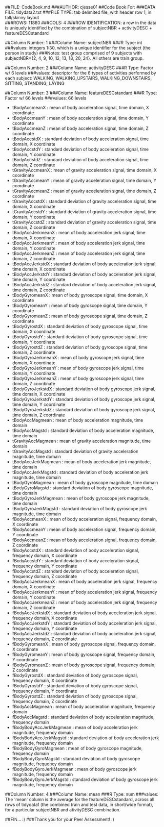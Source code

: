 ##FILE: CodeBook.md
###AUTHOR: cjesse01
##Code Book For:
###DATA FILE: tidydata2.txt
###FILE TYPE: tab delimited file, with header row 1, in tall/skinny layout      		
###ROWS: 11880
###COLS: 4
###ROW IDENTIFICATION:  a row in the data is uniquely identified by the combination of subjectNBR + activityDESC + featureDESCstandard

##Column Number: 1
###Column Name: subjectNBR
###R Type: int
###values: integers 1:30, which is a unique identifier for the subject (the person in study)
###Notes: test group comprised of 9 subjects with subjectNBR={2, 4, 9, 10, 12, 13, 18, 20, 24}.  All others are train group.


##Column Number: 2
###Column Name: activityDESC
###R Type: Factor w/ 6 levels
###values: descriptor for the 6 types of activities performed by each subject: WALKING, WALKING_UPSTAIRS, WALKING_DOWNSTAIRS, SITTING, STANDING, LAYING

##Column Number: 3
###Column Name: featureDESCstandard
###R Type: Factor w/ 66 levels
###values: 66 levels
* tBodyAccmeanX : mean of body acceleration signal, time domain, X coordinate
* tBodyAccmeanY : mean of body acceleration signal, time domain, Y coordinate
* tBodyAccmeanZ : mean of body acceleration signal, time domain, Z coordinate
* tBodyAccstdX : standard deviation of body acceleration signal, time domain, X coordinate
* tBodyAccstdY : standard deviation of body acceleration signal, time domain, Y coordinate
* tBodyAccstdZ : standard deviation of body acceleration signal, time domain, Z coordinate
* tGravityAccmeanX : mean of gravity acceleration signal, time domain, X coordinate
* tGravityAccmeanY : mean of gravity acceleration signal, time domain, Y coordinate
* tGravityAccmeanZ : mean of gravity acceleration signal, time domain, Z coordinate
* tGravityAccstdX : standard deviation of gravity acceleration signal, time domain, X coordinate
* tGravityAccstdY : standard deviation of gravity acceleration signal, time domain, Y coordinate
* tGravityAccstdZ : standard deviation of gravity acceleration signal, time domain, Z coordinate
* tBodyAccJerkmeanX : mean of body acceleration jerk signal, time domain, X coordinate
* tBodyAccJerkmeanY : mean of body acceleration jerk signal, time domain, Y coordinate
* tBodyAccJerkmeanZ : mean of body acceleration jerk signal, time domain, Z coordinate
* tBodyAccJerkstdX : standard deviation of body acceleration jerk signal, time domain, X coordinate
* tBodyAccJerkstdY : standard deviation of body acceleration jerk signal, time domain, Y coordinate
* tBodyAccJerkstdZ : standard deviation of body acceleration jerk signal, time domain, Z coordinate
* tBodyGyromeanX : mean of body gyroscope signal, time domain, X coordinate
* tBodyGyromeanY : mean of body gyroscope signal, time domain, Y coordinate
* tBodyGyromeanZ : mean of body gyroscope signal, time domain, Z coordinate
* tBodyGyrostdX : standard deviation of body gyroscope signal, time domain, X coordinate
* tBodyGyrostdY : standard deviation of body gyroscope signal, time domain, Y coordinate
* tBodyGyrostdZ : standard deviation of body gyroscope signal, time domain, Z coordinate
* tBodyGyroJerkmeanX : mean of body gyroscope jerk signal, time domain, X coordinate
* tBodyGyroJerkmeanY : mean of body gyroscope jerk signal, time domain, Y coordinate
* tBodyGyroJerkmeanZ : mean of body gyroscope jerk signal, time domain, Z coordinate
* tBodyGyroJerkstdX : standard deviation of body gyroscope jerk signal, time domain, X coordinate
* tBodyGyroJerkstdY : standard deviation of body gyroscope jerk signal, time domain, Y coordinate
* tBodyGyroJerkstdZ : standard deviation of body gyroscope jerk signal, time domain, Z coordinate
* tBodyAccMagmean : mean of body acceleration magnitude, time domain
* tBodyAccMagstd : standard deviation of body acceleration magnitude, time domain
* tGravityAccMagmean : mean of gravity acceleration magnitude, time domain
* tGravityAccMagstd : standard deviation of gravity acceleration magnitude, time domain
* tBodyAccJerkMagmean : mean of body acceleration jerk magnitude, time domain
* tBodyAccJerkMagstd : standard deviation of body acceleration jerk magnitude, time domain
* tBodyGyroMagmean : mean of body gyroscope magnitude, time domain
* tBodyGyroMagstd : standard deviation of body gyroscope magnitude, time domain
* tBodyGyroJerkMagmean : mean of body gyroscope jerk magnitude, time domain
* tBodyGyroJerkMagstd : standard deviation of body gyroscope jerk magnitude, time domain
* fBodyAccmeanX : mean of body acceleration signal, frequency domain, X coordinate
* fBodyAccmeanY : mean of body acceleration signal, frequency domain, Y coordinate
* fBodyAccmeanZ : mean of body acceleration signal, frequency domain, Z coordinate
* fBodyAccstdX : standard deviation of body acceleration signal, frequency domain, X coordinate
* fBodyAccstdY : standard deviation of body acceleration signal, frequency domain, Y coordinate
* fBodyAccstdZ : standard deviation of body acceleration signal, frequency domain, Z coordinate
* fBodyAccJerkmeanX : mean of body acceleration jerk signal, frequency domain, X coordinate
* fBodyAccJerkmeanY : mean of body acceleration jerk signal, frequency domain, Y coordinate
* fBodyAccJerkmeanZ : mean of body acceleration jerk signal, frequency domain, Z coordinate
* fBodyAccJerkstdX : standard deviation of body acceleration jerk signal, frequency domain, X coordinate
* fBodyAccJerkstdY : standard deviation of body acceleration jerk signal, frequency domain, Y coordinate
* fBodyAccJerkstdZ : standard deviation of body acceleration jerk signal, frequency domain, Z coordinate
* fBodyGyromeanX : mean of body gyroscope signal, frequency domain, X coordinate
* fBodyGyromeanY : mean of body gyroscope signal, frequency domain, Y coordinate
* fBodyGyromeanZ : mean of body gyroscope signal, frequency domain, Z coordinate
* fBodyGyrostdX : standard deviation of body gyroscope signal, frequency domain, X coordinate
* fBodyGyrostdY : standard deviation of body gyroscope signal, frequency domain, Y coordinate
* fBodyGyrostdZ : standard deviation of body gyroscope signal, frequency domain, Z coordinate
* fBodyAccMagmean : mean of body acceleration magnitude, frequency domain
* fBodyAccMagstd : standard deviation of body acceleration magnitude, frequency domain
* fBodyBodyAccJerkMagmean : mean of body acceleration jerk magnitude, frequency domain
* fBodyBodyAccJerkMagstd : standard deviation of body acceleration jerk magnitude, frequency domain
* fBodyBodyGyroMagmean : mean of body gyroscope magnitude, frequency domain
* fBodyBodyGyroMagstd : standard deviation of body gyroscope magnitude, frequency domain
* fBodyBodyGyroJerkMagmean : mean of body gyroscope jerk magnitude, frequency domain
* fBodyBodyGyroJerkMagstd : standard deviation of body gyroscope jerk magnitude, frequency domain

##Column Number: 4
###Column Name: mean
###R Type: num
###values: The 'mean' column is the average for the featureDESCstandard, across all rows of tidydata1 (the combined train and test data, in short/wide format), for a particular subjectNBR and ativityDESC combination.

##FIN... :)
###Thank you for your Peer Assessment! :)

